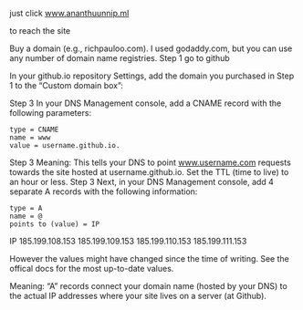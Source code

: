 just click 
www.ananthuunnip.ml

to reach the site

Buy a domain (e.g., richpauloo.com). I used godaddy.com, but you can use any number of domain name registries.
Step 1
go to github 

In your github.io repository Settings, add the domain you purchased in Step 1 to the “Custom domain box”:


Step 3
In your DNS Management console, add a CNAME record with the following parameters:

    type = CNAME
    name = www
    value = username.github.io.


Step 3
Meaning: This tells your DNS to point www.username.com requests towards the site hosted at username.github.io. Set the TTL (time to live) to an hour or less.
Step 3
Next, in your DNS Management console, add 4 separate A records with the following information:

    type = A
    name = @
    points to (value) = IP

IP
185.199.108.153
185.199.109.153
185.199.110.153
185.199.111.153


However the values might have changed since the time of writing. See the offical docs for the most up-to-date values.

Meaning: “A” records connect your domain name (hosted by your DNS) to the actual IP addresses where your site lives on a server (at Github).
